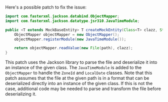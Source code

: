 Here's a possible patch to fix the issue:

```java
import com.fasterxml.jackson.databind.ObjectMapper;
import com.fasterxml.jackson.datatype.jsr310.JavaTimeModule;

public <T extends MockBaseEntity> T createMockEntity(Class<T> clazz, String path) throws IOException {
    ObjectMapper objectMapper = new ObjectMapper();
    objectMapper.registerModule(new JavaTimeModule());

    return objectMapper.readValue(new File(path), clazz);
}
```

This patch uses the Jackson library to parse the file and deserialize it into an instance of the given class. The `JavaTimeModule` is added to the `ObjectMapper` to handle the `ZoneId` and `LocalDate` classes. Note that this patch assumes that the file at the given path is in a format that can be deserialized directly into an instance of the given class. If this is not the case, additional code may be needed to parse and transform the file before deserializing it.